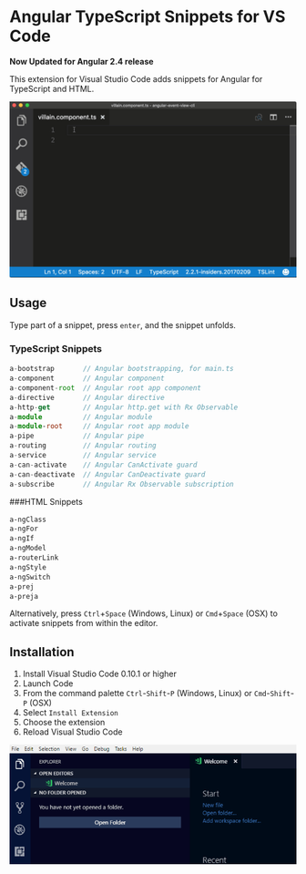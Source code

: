 # Angular TypeScript Snippets for VS Code

**Now Updated for Angular 2.4 release**

This extension for Visual Studio Code adds snippets for Angular for TypeScript and HTML.

![Use Extension](images/use-extension.gif)

## Usage
Type part of a snippet, press `enter`, and the snippet unfolds.

### TypeScript Snippets
```typescript
a-bootstrap       // Angular bootstrapping, for main.ts
a-component       // Angular component
a-component-root  // Angular root app component
a-directive       // Angular directive
a-http-get        // Angular http.get with Rx Observable
a-module          // Angular module
a-module-root     // Angular root app module
a-pipe            // Angular pipe
a-routing         // Angular routing
a-service         // Angular service
a-can-activate    // Angular CanActivate guard
a-can-deactivate  // Angular CanDeactivate guard
a-subscribe       // Angular Rx Observable subscription
```

###HTML Snippets
```html
a-ngClass
a-ngFor
a-ngIf
a-ngModel
a-routerLink
a-ngStyle
a-ngSwitch
a-prej
a-preja
```

Alternatively, press `Ctrl`+`Space` (Windows, Linux) or `Cmd`+`Space` (OSX) to activate snippets from within the editor.

## Installation

1. Install Visual Studio Code 0.10.1 or higher
2. Launch Code
3. From the command palette `Ctrl`-`Shift`-`P` (Windows, Linux) or `Cmd`-`Shift`-`P` (OSX)
4. Select `Install Extension`
5. Choose the extension
6. Reload Visual Studio Code

![Install Extension](images/install-extension.gif)
